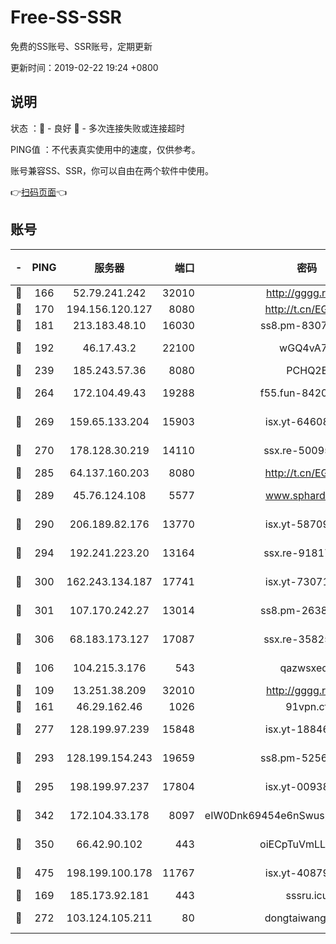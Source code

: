 # Free-SS-SSR

免费的SS账号、SSR账号，定期更新

更新时间：2019-02-22 19:24 +0800

## 说明

状态     ：🙂 - 良好 🙁 - 多次连接失败或连接超时

PING值   ：不代表真实使用中的速度，仅供参考。

账号兼容SS、SSR，你可以自由在两个软件中使用。

👉[扫码页面](https://liesauer.github.io/free-ss-ssr.github.io/)👈

## 账号

|-|PING|服务器|端口|密码|加密方式|区域|
|:----:|:----:|:-----:|-----:|:----:|:----:|:----:|
|🙂|166|52.79.241.242|32010|http://gggg.rocks|chacha20|KR|
|🙂|170|194.156.120.127|8080|http://t.cn/EGJIyrl|rc4-md5|RU|
|🙂|181|213.183.48.10|16030|ss8.pm-83073049|rc4-md5|RU|
|🙂|192|46.17.43.2|22100|wGQ4vA7D|aes-256-gcm|RU|
|🙂|239|185.243.57.36|8080|PCHQ2E|rc4-md5|US|
|🙂|264|172.104.49.43|19288|f55.fun-84203624|aes-256-cfb|SG|
|🙂|269|159.65.133.204|15903|isx.yt-64608390|aes-256-cfb|SG|
|🙂|270|178.128.30.219|14110|ssx.re-50095618|aes-256-cfb|SG|
|🙂|285|64.137.160.203|8080|http://t.cn/EGJIyrl|rc4-md5|CA|
|🙂|289|45.76.124.108|5577|www.sphard.com|aes-256-cfb|AU|
|🙂|290|206.189.82.176|13770|isx.yt-58709121|aes-256-cfb|SG|
|🙂|294|192.241.223.20|13164|ssx.re-91817588|aes-256-cfb|US|
|🙂|300|162.243.134.187|17741|isx.yt-73071395|aes-256-cfb|US|
|🙂|301|107.170.242.27|13014|ss8.pm-26383123|aes-256-cfb|US|
|🙂|306|68.183.173.127|17087|ssx.re-35825697|aes-256-cfb|US|
|🙂|106|104.215.3.176|543|qazwsxedc|aes-256-gcm|JP|
|🙂|109|13.251.38.209|32010|http://gggg.rocks|chacha20|SG|
|🙂|161|46.29.162.46|1026|91vpn.cf|rc4-md5|RU|
|🙂|277|128.199.97.239|15848|isx.yt-18846898|aes-256-cfb|SG|
|🙂|293|128.199.154.243|19659|ss8.pm-52569883|aes-256-cfb|SG|
|🙂|295|198.199.97.237|17804|isx.yt-00938684|aes-256-cfb|US|
|🙂|342|172.104.33.178|8097|eIW0Dnk69454e6nSwuspv9DmS201tQ0D|aes-256-cfb|SG|
|🙂|350|66.42.90.102|443|oiECpTuVmLLxk4Ts|aes-256-cfb|US|
|🙂|475|198.199.100.178|11767|isx.yt-40879146|aes-256-cfb|US|
|🙁|169|185.173.92.181|443|sssru.icu|rc4-md5|RU|
|🙁|272|103.124.105.211|80|dongtaiwang.com|aes-256-cfb|US|
